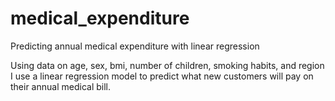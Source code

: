 # medical_expenditure
Predicting annual medical expenditure with linear regression

Using data on age, sex, bmi, number of children, smoking habits, and region I use a linear regression model to predict what new customers will pay on their annual medical bill.
